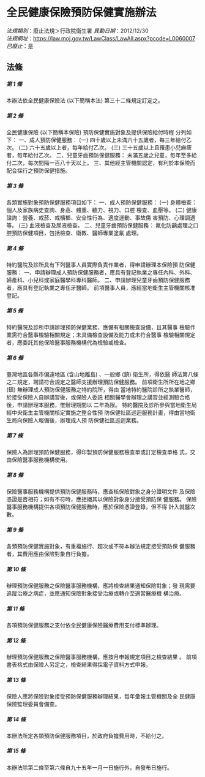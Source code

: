 # 全民健康保險預防保健實施辦法

*法規類別*：廢止法規＞行政院衛生署
*異動日期*：2012/12/30  
*法規網址*：https://law.moj.gov.tw/LawClass/LawAll.aspx?pcode=L0060007
*已廢止*：是


## 法條
##### 第 1 條
本辦法依全民健康保險法 (以下簡稱本法) 第三十二條規定訂定之。

##### 第 2 條
全民健康保險 (以下簡稱本保險) 預防保健實施對象及提供保險給付時程
分列如下：
一、成人預防保健服務：
 (一) 四十歲以上未滿六十五歲者，每三年給付乙次。
 (二) 六十五歲以上者，每年給付乙次。
 (三) 三十五歲以上且罹患小兒麻痺者，每年給付乙次。
二、兒童牙齒預防保健服務：
    未滿五歲之兒童，每年至多給付二次，每次間隔一百八十天以上。
三、其他經主管機關認定，有利於本保險而配合採行之預防保健措施。

##### 第 3 條
各類實施對象預防保健服務項目如下：
一、成人預防保健服務：
 (一) 身體檢查：個人及家族病史查詢、身高、體重、聽力、視力、口腔
      檢查、血壓等。
 (二) 健康諮詢：營養、戒菸、戒檳榔、安全性行為、適度運動、事故傷
      害預防、心理調適等。
 (三) 血液檢查及尿液檢查。
二、兒童牙齒預防保健服務：
    氟化防齲處理之口腔預防保健項目，包括檢查、衛教、醫師專業塗氟
    處理。

##### 第 4 條
特約醫院及診所具有下列醫事人員實際負責作業者，得申請辦理本保險預
防保健服務：
一、申請辦理成人預防保健服務者，應具有登記執業之專任內科、外科、
    婦產科、小兒科或家庭醫學科專科醫師。
二、申請辦理兒童牙齒預防保健服務者，應具有登記執業之專任牙醫師。
前項醫事人員，應經當地衛生主管機關核准登記。

##### 第 5 條
特約醫院及診所申請辦理預防保健業務，應備有相關檢查設備，且其醫事
檢驗作業需符合醫事檢驗相關規定；未具備檢查設備及能力或未符合醫事
檢驗相關規定者，應委託其他保險醫事服務機構代為檢驗或檢查。

##### 第 6 條
臺灣地區各縣市偏遠地區 (含山地離島) 、一般鄉 (鎮) 衛生所，得依醫
師法第八條之二規定，聘請符合規定之醫師支援辦理預防保健服務。
前項衛生所所在地之鄉 (鎮) 無辦理成人預防保健服務之特約院所，得由
當地特約醫院診所之執業醫師，於接受保險人自辦講習後，或保險人委託
相關醫學會辦理之講習並經測驗合格後，申請辦理本服務，惟辦理期間以
二年為限。
特約醫院及診所參與當地衛生局經中央衛生主管機關核定實施之整合性預
防保健社區巡迴服務計畫，得由當地衛生局向保險人報備後，辦理成人預
防保健社區巡迴業務。

##### 第 7 條
保險人為辦理預防保健服務，得印製預防保健服務檢查單或訂定檢查單格
式，交由保險醫事服務機構使用。

##### 第 8 條
保險醫事服務機構提供預防保健服務時，應查核保險對象之身分證明文件
及保險憑證是否相符；如有不符時，應拒絕其以保險對象身分接受預防保
健服務。
保險醫事服務機構提供各項預防保健服務時，應於保險憑證登錄，但不得
計入就醫次數。

##### 第 9 條
各類預防保健實施對象，有重複施行、超次或不符本辦法規定接受預防保
健服務者，其費用應由保險對象自行負擔。

##### 第 10 條
辦理預防保健服務之保險醫事服務機構，應將檢查結果通知保險對象；發
現需要追蹤治療之病症，並應通知保險對象接受治療或轉介至適當醫療機
構治療。

##### 第 11 條
各項預防保健服務之支付依全民健康保險醫療費用支付標準辦理。

##### 第 12 條
辦理預防保健服務之保險醫事服務機構，應按月申報規定項目之檢查結果
。
前項書表格式由保險人另定之，檢查結果得採電子資料方式申報。

##### 第 13 條
保險人應將保險對象接受預防保健服務辦理結果，每年彙報主管機關及全
民健康保險監理委員會備查。

##### 第 14 條
本辦法所定各類預防保健服務項目，於政府負擔費用時，不給付之。

##### 第 15 條
本辦法除第二條至第六條自九十五年一月一日施行外，自發布日施行。


